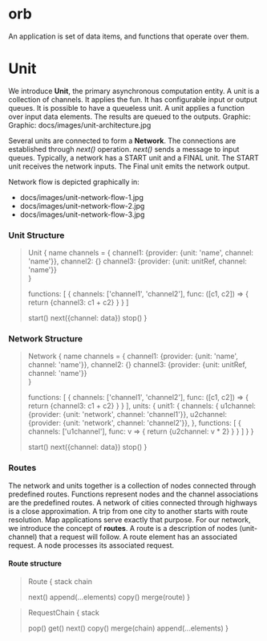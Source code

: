 # orb
An application is set of data items, and functions that operate over them.

Unit
====
We introduce **Unit**, the primary asynchronous computation entity. A unit is a collection of channels. It applies the fun. It has configurable input or output queues. It is possible to have a queueless unit. A unit applies a function over input data elements. The results are queued to the outputs. Graphic: Graphic: docs/images/unit-architecture.jpg

Several units are connected to form a **Network**. The connections are established through *next()* operation. *next()* sends a message to input queues. Typically, a network has a START unit and a FINAL unit. The START unit receives the network inputs. The Final unit emits the network output.

Network flow is depicted graphically in:
* docs/images/unit-network-flow-1.jpg
* docs/images/unit-network-flow-2.jpg
* docs/images/unit-network-flow-3.jpg

### Unit Structure
> Unit {
>   name
>   channels = {
>     channel1: {provider: {unit: 'name', channel: 'name'}},
>     channel2: {}
>     channel3: {provider: {unit: unitRef, channel: 'name'}}  
>   }
>
>   functions: [
>     {
>       channels: ['channel1', 'channel2'],
>       func: ([c1, c2]) => {
>         return {channel3: c1 + c2}
>       }
>     }
>   ]
>   
>   start()
>   next({channel: data})
>   stop()
> }

### Network Structure
> Network {
>   name
>   channels = {
>     channel1: {provider: {unit: 'name', channel: 'name'}},
>     channel2: {}
>     channel3: {provider: {unit: unitRef, channel: 'name'}}  
>   }
>
>   functions: [
>     {
>       channels: ['channel1', 'channel2'],
>       func: ([c1, c2]) => {
>         return {channel3: c1 + c2}
>       }
>     }
>   ],
>   units: {
>     unit1: {
>       channels: {
>         u1channel: {provider: {unit: 'network', channel: 'channel1'}},
>         u2channel: {provider: {unit: 'network', channel: 'channel2'}},
>       },
>       functions: [
>         {
>           channels: ['u1channel'],
>           func: v => {
>             return {u2channel: v * 2}
>           }
>         }
>       ]
>     }
>   }
>
>   
>   start()
>   next({channel: data})
>   stop()
> }

### Routes
The network and units together is a collection of nodes connected through predefined routes. Functions represent nodes and the channel associations are the predefined routes. A network of cities connected through highways is a close approximation. A trip from one city to another starts with route resolution. Map applications serve exactly that purpose. For our network, we introduce the concept of **routes**. A route is a description of nodes (unit-channel) that a request will follow. A route element has an associated request. A node processes its associated request.

#### Route structure
> Route {
>   stack
>   chain
>   
>   next()
>   append(...elements)
>   copy()
>   merge(route)
> }

> RequestChain {
>   stack 
>    
>   pop() 
>   get()
>   next()
>   copy()
>   merge(chain)
>   append(...elements)
> }
